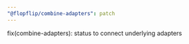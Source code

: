 ```yaml
---
"@flopflip/combine-adapters": patch
---
```


fix(combine-adapters): status to connect underlying adapters
